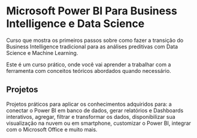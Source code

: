 # Microsoft Power BI Para Business Intelligence e Data Science

Curso que mostra os primeiros passos sobre como fazer a transição do Business Intelligence tradicional para as análises preditivas com Data Science e Machine Learning.

Este é um curso prático, onde você vai aprender a trabalhar com a ferramenta com conceitos teóricos abordados quando necessário.

## Projetos
Projetos práticos para aplicar os conhecimentos adquiridos para: a conectar o Power BI em banco de dados, gerar relatórios e Dashboards interativos, agregar, filtrar e transformar os dados, disponibilizar sua visualização na nuvem ou em smartphone, customizar o Power BI, integrar com o Microsoft Office e muito mais.
